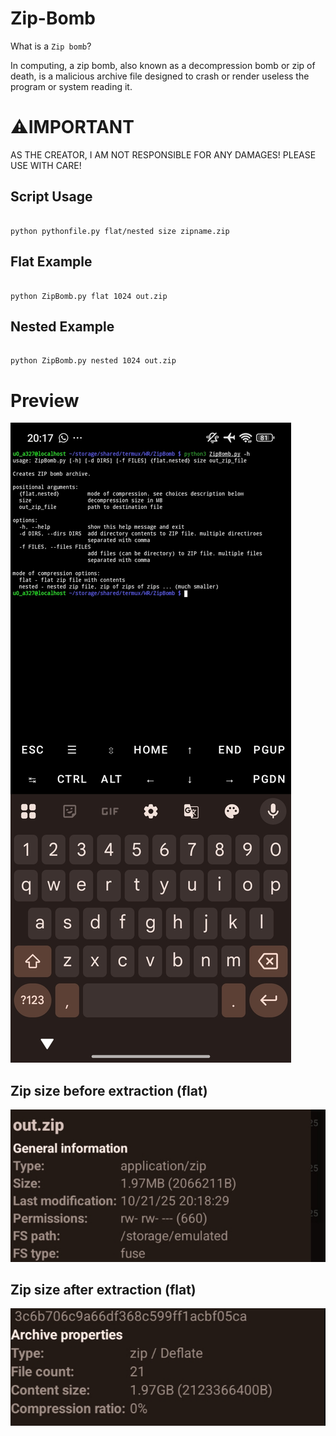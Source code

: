 # Zip-Bomb
What is a `Zip bomb`?

In computing, a zip bomb, also known as a decompression bomb or zip of death, is a malicious archive file designed to crash or render useless the program or system reading it.

# ⚠️IMPORTANT
AS THE CREATOR, I AM NOT RESPONSIBLE FOR ANY DAMAGES! PLEASE USE WITH CARE!

## Script Usage
```

python pythonfile.py flat/nested size zipname.zip

```

## Flat Example
```

python ZipBomb.py flat 1024 out.zip

```

## Nested Example
```

python ZipBomb.py nested 1024 out.zip

```

# Preview
![Preview1](assets/preview1.jpg)

## Zip size before extraction (flat)

![Preview1](assets/preview2.jpg)

## Zip size after extraction (flat)

![Preview1](assets/preview3.jpg)

